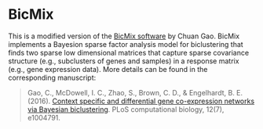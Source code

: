 # BicMix

This is a modified version of the [BicMix software](https://www.cs.princeton.edu/~bee/software.html) by Chuan Gao. BicMix implements a Bayesion sparse factor analysis model for biclustering that finds two sparse low dimensional matrices that capture sparse covariance structure (e.g., subclusters of genes and samples) in a response matrix (e.g., gene expression data). More details can be found in the corresponding manuscript:

> Gao, C., McDowell, I. C., Zhao, S., Brown, C. D., & Engelhardt, B. E. (2016). [Context specific and differential gene co-expression networks via Bayesian biclustering](https://journals.plos.org/ploscompbiol/article?id=10.1371/journal.pcbi.1004791). PLoS computational biology, 12(7), e1004791.
